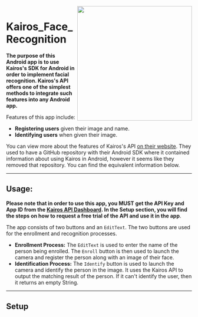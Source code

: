 
<img align="right" src="https://github.com/ishaanjav/Kairos_Face_Recognition/blob/master/Identification.gif" width="311">

# Kairos_Face_Recognition

**The purpose of this Android app is to use Kairos's SDK for Android in order to implement facial recognition. Kairos's API offers one of the simplest methods to integrate such features into any Android app.** 

Features of this app include: 
- **Registering users** given their image and name.
- **Identifying users** when given their image.

You can view more about the features of Kairos's API [on their website](https://www.kairos.com/features). They used to have a GitHub repository with their Android SDK where it contained information about using Kairos in Android, however it seems like they removed that repository. You can find the equivalent information below.

-----

## Usage:
**Please note that in order to use this app, you MUST get the API Key and App ID from the [Kairos API Dashboard](https://developer.kairos.com/admin). In the Setup section, you will find the steps on how to request a free trial of the API and use it in the app**.

The app consists of two buttons and an `EditText`. The two buttons are used for the enrollment and recognition processes.
- **Enrollment Process:** The `EditText` is used to enter the name of the person being enrolled. The `Enroll` button is then used to launch the camera and register the person along with an image of their face.
- **Identification Process:** The `Identify` button is used to launch the camera and identify the person in the image. It uses the Kairos API to output the matching result of the person. If it can't identify the user, then it returns an empty String.

-----
## Setup
